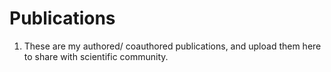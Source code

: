 # Publications
1. These are my authored/ coauthored publications, and upload them here to share with scientific community.
